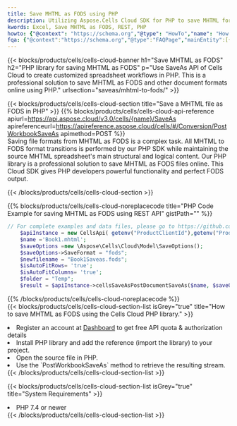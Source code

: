 ```yaml
---
title: Save MHTML as FODS using PHP 
description: Utilizing Aspose.Cells Cloud SDK for PHP to save MHTML format file as FODS format file. 
kwords: Excel, Save MHTML as FODS, REST, PHP
howto: {"@context": "https://schema.org","@type": "HowTo","name": "How to save MHTML as FODS using the Cells Cloud PHP library.","description": "How to save MHTML as FODS using the Cells Cloud PHP library.","image": {"@type": "ImageObject"},"url": "/php/saveas/mhtml-to-fods/","step": [{ "@type": "HowToStep","name": "How to save MHTML as FODS using the Cells Cloud PHP library. step 1", "image": {"@type": "ImageObject",},"url": "/php/saveas/mhtml-to-fods/","text": "Register an account at <a href='https://dashboard.aspose.cloud/'>Dashboard</a> to get free API quota & authorization details",},{ "@type": "HowToStep","name": "How to save MHTML as FODS using the Cells Cloud PHP library. step 1", "image": {"@type": "ImageObject",},"url": "/php/saveas/mhtml-to-fods/","text": "Install PHP library and add the reference (import the library) to your project.",},{ "@type": "HowToStep","name": "How to save MHTML as FODS using the Cells Cloud PHP library. step 1", "image": {"@type": "ImageObject",},"url": "/php/saveas/mhtml-to-fods/","text": "Open the source file in PHP.",},{ "@type": "HowToStep","name": "How to save MHTML as FODS using the Cells Cloud PHP library. step 1", "image": {"@type": "ImageObject",},"url": "/php/saveas/mhtml-to-fods/","text": "Use the `PostWorkbookSaveAs` method to retrieve the resulting stream.",}, ],"supply": {"@type": "HowToSupply","name": "document"},"tool": [{"@type": "HowToTool","name": "phpstorm, Visual Studio Code, Eclipse"},{"@type": "HowToTool","name": "Aspose Cells"}],"totalTime": "PT6M"}
fqa: {"@context":"https://schema.org","@type":"FAQPage","mainEntity":[{"@type":"Question","name":"Why save file as other formats file in C# using REST API?","acceptedAnswer":{"@type":"Answer","text":"Documents are encoded in many ways, and some files may be incompatible with the software you use. To open and read such files, just save them as appropriate file formats.<br/><ol><li>Install .NET SDK and add the reference (import the library) to your project.</li><li>Open the source file in C# using REST API.</li><li>Call the PostWorkbookSaveAsRequest() method, passing an output filename with required extension.</li><li>Get the result of save as a separate file.</li></ol>"}},{"@type":"Question","name":"What file formats can I save as with your C# library?","acceptedAnswer":{"@type":"Answer","text":"We support a variety of file formats for conversion using .NET library, including XLSX, Excel, xls , PDF, CSV, HTML, Markdown, XML, PNG, JPG, TIFF, Json, TXT and many more."}},{"@type":"Question","name":"What is the maximum allowed file size for conversion using this .NET library?","acceptedAnswer":{"@type":"Answer","text":"There are no file size limits for format conversions using .NET library."}}]}
---
```



{{< blocks/products/cells/cells-cloud-banner h1="Save MHTML as FODS" h2="PHP library for saving MHTML as FODS" p="Use SaveAs API of Cells Cloud to create customized spreadsheet workflows in PHP. This is a professional solution to save MHTML as FODS and other document formats online using PHP." urlsection="saveas/mhtml-to-fods/" >}}

{{< blocks/products/cells/cells-cloud-section  title="Save a MHTML file as FODS in PHP" >}}
{{% blocks/products/cells/cells-cloud-api-reference  apiurl=https://api.aspose.cloud/v3.0/cells/{name}/SaveAs  apireferenceurl=https://apireference.aspose.cloud/cells/#/Conversion/PostWorkbookSaveAs  apimethod=POST %}}
<br/>
Saving file formats from MHTML as FODS is a complex task. All MHTML to FODS format transitions is performed by our PHP SDK while maintaining the source MHTML spreadsheet's main structural and logical content. Our PHP library is a professional solution to save MHTML as FODS files online. This Cloud SDK gives PHP developers powerful functionality and perfect FODS output.

{{< /blocks/products/cells/cells-cloud-section >}}

{{% blocks/products/cells/cells-cloud-noreplacecode title="PHP Code Example for saving MHTML as FODS using REST API" gistPath="" %}}
  
```php
// For complete examples and data files, please go to https://github.com/aspose-cells-cloud/aspose-cells-cloud-php/
    $apiInstance = new CellsApi( getenv("ProductClientId"),getenv("ProductClientSecret") );
    $name ='Book1.mhtml';
    $saveOptions =new \Aspose\Cells\Cloud\Model\SaveOptions();
    $saveOptions->SaveFormat = "fods";
    $newfilename = "Book1Saveas.fods";
    $isAutoFitRows= 'true';
    $isAutoFitColumns= 'true';
    $folder = "Temp";
    $result = $apiInstance->cellsSaveAsPostDocumentSaveAs($name, $saveOptions, $newfilename,$isAutoFitRows, $isAutoFitColumns, $folder);
```
  
{{% /blocks/products/cells/cells-cloud-noreplacecode  %}}
<br/>
{{< blocks/products/cells/cells-cloud-section-list isGrey="true"  title="How to save MHTML as FODS using the Cells Cloud PHP library." >}}
<li>Register an account at <a href="https://dashboard.aspose.cloud/">Dashboard</a> to get free API quota & authorization details</li>
<li>Install PHP library and add the reference (import the library) to your project.</li>
<li>Open the source file in PHP.</li>
<li>Use the `PostWorkbookSaveAs` method to retrieve the resulting stream.</li>
{{< /blocks/products/cells/cells-cloud-section-list >}}

{{< blocks/products/cells/cells-cloud-section-list isGrey="true"  title="System Requirements" >}}
<li>PHP 7.4 or newer</li>
{{< /blocks/products/cells/cells-cloud-section-list >}}
